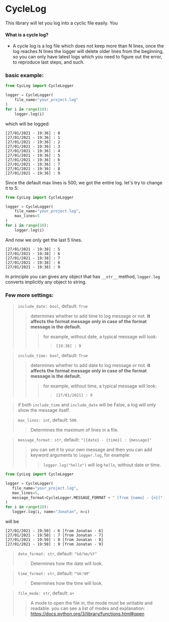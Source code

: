 # CycleLog

This library will let you log into a cyclic file easily. You

####  What is a cycle log?
- A cycle log is a log file which does not keep more than N lines, once the log reaches N lines the logger will delete older lines from the beginning,
so you can only have latest logs which you need to figure out the error, to reproduce last steps, and such.


### basic example:
```python
from CycLog import CycleLogger

logger = CycleLogger(
    file_name="your_project.log"
)
for i in range(10):
    logger.log(i)
```

which will be logged:

```
[27/01/2021 - 19:36] : 0
[27/01/2021 - 19:36] : 1
[27/01/2021 - 19:36] : 2
[27/01/2021 - 19:36] : 3
[27/01/2021 - 19:36] : 4
[27/01/2021 - 19:36] : 5
[27/01/2021 - 19:36] : 6
[27/01/2021 - 19:36] : 7
[27/01/2021 - 19:36] : 8
[27/01/2021 - 19:36] : 9

```

Since the default max lines is 500, we got the entire log. let's try to change it to 5:

```python
from CycLog import CycleLogger

logger = CycleLogger(
    file_name="your_project.log",
    max_lines=5
)
for i in range(10):
    logger.log(i)
```

And now we only get the last 5 lines.
```
[27/01/2021 - 19:38] : 5
[27/01/2021 - 19:38] : 6
[27/01/2021 - 19:38] : 7
[27/01/2021 - 19:38] : 8
[27/01/2021 - 19:38] : 9

```

In principle you can gives any object that has `__str__` method, `logger.log` 
converts implicitly any object to string.


### Few more settings:

> `include_date: bool`, default: `True`
>>determines whether to add time to log message or not.
> **it affects the format message only in case of the format message is the default.**
>>> for example, without date, a typical message will look:
>>>> `[19:38] : 9` 

> `include_time: bool`, default: `True`
>>determines whether to add date to log message or not.
> **it affects the format message only in case of the format message is the default.**
>>> for example, without time, a typical message will look:
>>>> `[27/01/2021] : 9`


>if both `include_time` and `include_date` will be False, a log will only show the message itself.

> `max_lines: int`, default: `500`.
>>Determines the maximum of lines in a file.

>`message_format: str`, default: `"[{date} - {time}] : {message}"`
>> you can set it to your own message and then you 
can add keyword arguments to `logger.log`, for example:
>>> `logger.log("hello")` will log `hello`, without date or time.
 ```python
from CycLog import CycleLogger

logger = CycleLogger(
    file_name="your_project.log",
    max_lines=5,
    message_format=CycleLogger.MESSAGE_FORMAT + " [from {name} - {n}]"
)
for i in range(10):
    logger.log(i, name="Jonatan", n=i)
```
will be 
```[27/01/2021 - 19:50] : 5 [from Jonatan - 5]
[27/01/2021 - 19:50] : 6 [from Jonatan - 6]
[27/01/2021 - 19:50] : 7 [from Jonatan - 7]
[27/01/2021 - 19:50] : 8 [from Jonatan - 8]
[27/01/2021 - 19:50] : 9 [from Jonatan - 9]
```
>`date_format: str`, default: `"%d/%m/%Y"`
>> Determines how the date will look. 

>`time_format: str`, default: `"%H:%M"`
>> Determines how the time will look.

>`file_mode: str`, default: `a+`
>> A mode to open the file in, the mode must be writable and readable.
> you can see a list of modes and explanation: https://docs.python.org/3/library/functions.html#open